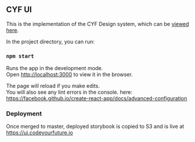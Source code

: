 ## CYF UI

This is the implementation of the CYF Design system, which can be [viewed here](https://www.figma.com/file/DfHEPcATZb7O9z2uhacTOS/CYF-Design-System?node-id=18%3A0).

In the project directory, you can run:

### `npm start`

Runs the app in the development mode.<br>
Open [http://localhost:3000](http://localhost:3000) to view it in the browser.

The page will reload if you make edits.<br>
You will also see any lint errors in the console.
here: https://facebook.github.io/create-react-app/docs/advanced-configuration

### Deployment

Once merged to master, deployed storybook is copied to S3 and is live at https://ui.codeyourfuture.io


